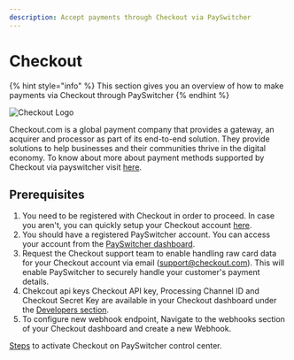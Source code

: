 ```yaml
---
description: Accept payments through Checkout via PaySwitcher
---
```


# Checkout

{% hint style="info" %}
This section gives you an overview of how to make payments via Checkout through PaySwitcher
{% endhint %}

![Checkout Logo](https://payswitcher.com/icons/homePageIcons/logos/checkoutLogo.svg)

Checkout.com is a global payment company that provides a gateway, an acquirer and processor as part of its end-to-end solution. They provide solutions to help businesses and their communities thrive in the digital economy. To know about more about payment methods supported by Checkout via payswitcher visit [here](https://payswitcher.com/pm-list).

## &#x20;Prerequisites

1. You need to be registered with Checkout in order to proceed. In case you aren't, you can quickly setup your Checkout account [here](https://www.checkout.com/get-test-account).
2. You should have a registered PaySwitcher account. You can access your account from the [PaySwitcher dashboard](https://app.payswitcher.com/register).
3. Request the Checkout support team to enable handling raw card data for your Checkout account via email (support@checkout.com). This will enable PaySwitcher to securely handle your customer's payment details.
4. Chekcout api keys Checkout API key, Processing Channel ID and Checkout Secret Key are available in your Checkout dashboard under the [Developers section](https://dashboard.sandbox.checkout.com/developers/get-started).
5. To configure new webhook endpoint, Navigate to the webhooks section of your Checkout dashboard and create a new Webhook.

[Steps](https://docs.payswitcher.com/payswitcher-cloud/connectors/activate-connector-on-payswitcher) to activate Checkout on PaySwitcher control center.

